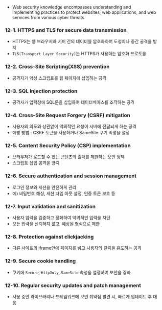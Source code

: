 * Web security knowledge encompasses understanding and implementing practices to protect websites, web applications, and web services from various cyber threats

### 12-1. HTTPS and TLS for secure data transmission
* HTTPS는 웹 브라우저와 서버 간의 데이터를 암호화하여 도청이나 중간 공격을 방지
* `TLS(Transport Layer Security)`는 HTTPS가 사용하는 암호화 프로토콜
### 12-2. Cross-Site Scripting(XSS) prevention
* 공격자가 악성 스크립트를 웹 페이지에 삽입하는 공격
### 12-3. SQL Injection protection
* 공격자가 입력창에 SQL문을 삽입하여 데이터베이스를 조작하는 공격
### 12-4. Cross-Site Request Forgery (CSRF) mitigation
* 사용자의 의도와 상관없이 악의적인 요청이 서버에 전달되게 하는 공격
* 예방 방법 : CSRF 토큰을 사용하거나 SameSite 쿠기 속성을 설정
### 12-5. Content Security Policy (CSP) implementation
* 브라우저가 로드할 수 있는 콘텐츠의 출처를 제한하는 보안 정책
* 스크립트 삽입 공격을 방지
### 12-6. Secure authentication and session management
* 로그인 정보와 세션을 안전하게 관리
* 예) 비밀번호 해싱, 세션 타임 아웃 설정, 인증 토큰 보호 등
### 12-7. Input validation and sanitization
* 사용자 입력을 검증하고 정화하여 악의적인 입력을 차단
* 모든 입력을 신뢰하지 않고, 예상된 형식으로 제한
### 12-8. Protection against clickjacking
* 다른 사이트의 iframe안에 페이지를 넣고 사용자의 클릭을 유도하는 공격
### 12-9. Secure cookie handling
* 쿠키에 `Secure`, `HttpOnly`, `SameSite` 속성을 설정하여 보안을 강화
### 12-10. Regular security updates and patch management
* 사용 중인 라이브러리나 프레임워크에 보안 취약점 발견 시, 빠르게 업데이트 후 대응